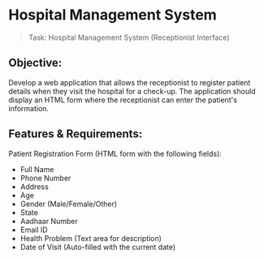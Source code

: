 # Hospital Management System

> Task: Hospital Management System (Receptionist Interface)

## Objective:

Develop a web application that allows the receptionist to register patient details when they visit the hospital for a check-up. The application should display an HTML form where the receptionist can enter the patient's information.

## Features & Requirements:

Patient Registration Form (HTML form with the following fields):

- Full Name
- Phone Number
- Address
- Age
- Gender (Male/Female/Other)
- State
- Aadhaar Number
- Email ID
- Health Problem (Text area for description)
- Date of Visit (Auto-filled with the current date) 
